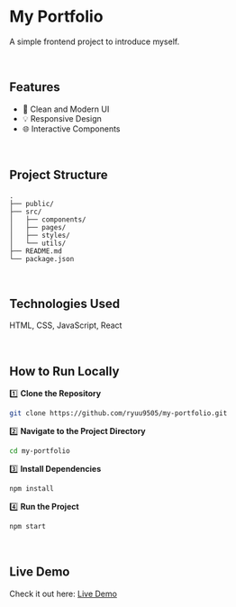 # My Portfolio

A simple frontend project to introduce myself.

</br>

## Features

- 🎨 Clean and Modern UI
- 💡 Responsive Design
- 🌐 Interactive Components

</br>

## Project Structure

```plaintext
.
├── public/
├── src/
│   ├── components/
│   ├── pages/
│   ├── styles/
│   └── utils/
├── README.md
└── package.json
```

</br>

## Technologies Used

HTML, CSS, JavaScript, React

</br>

## How to Run Locally

1️⃣ **Clone the Repository**

```bash
git clone https://github.com/ryuu9505/my-portfolio.git
```

2️⃣ **Navigate to the Project Directory**

```bash
cd my-portfolio
```

3️⃣ **Install Dependencies**

```bash
npm install
```

4️⃣ **Run the Project**

```bash
npm start
```

</br>

## Live Demo

Check it out here: [Live Demo](https://hyeongjun.me)
